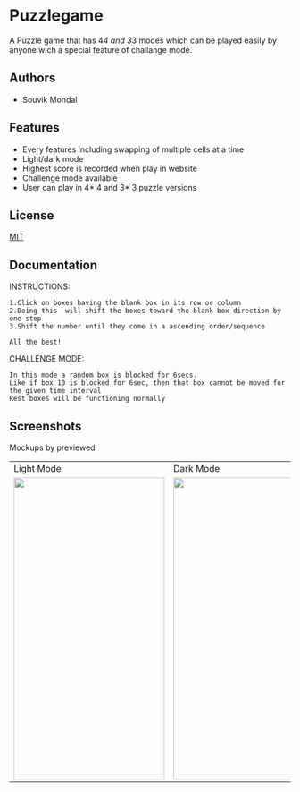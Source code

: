 # Puzzlegame

A Puzzle game that has 4*4 and 3*3 modes which can be played easily by anyone wich a special feature of challange mode.  

  
## Authors

- Souvik Mondal


## Features

- Every features including swapping of multiple cells at a time
- Light/dark mode 
- Highest score is recorded when play in website
- Challenge mode available
- User can play in 4* 4 and 3* 3 puzzle versions


## License

[MIT](https://choosealicense.com/licenses/mit/)
  

## Documentation

INSTRUCTIONS:

    1.Click on boxes having the blank box in its row or column
    2.Doing this  will shift the boxes toward the blank box direction by one step
    3.Shift the number until they come in a ascending order/sequence
    
    All the best!

CHALLENGE MODE:
        
    In this mode a random box is blocked for 6secs.
    Like if box 10 is blocked for 6sec, then that box cannot be moved for the given time interval
    Rest boxes will be functioning normally

  
## Screenshots
Mockups by previewed 
<!-- ![App Screenshot](?raw=true)
![App Screenshot](https://github.com/deep-sekhar/MxN_Puzzle/blob/main/img/image2.jpeg?raw=true) -->

<!-- ![](img/image1.jpeg ) -->
<!-- <img src="img/image1.jpeg" width="425px"> -->

<table>
  <tr>
    <td >Light Mode</td>
     <td>Dark Mode</td>
  </tr>
  <tr>
    <td><img src="img/image1.jpeg" width=270 height=540></td>
    <td><img src="img/image2.jpeg" width=270 height=540></td>
  </tr>
 </table>


